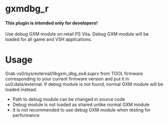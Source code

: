# gxmdbg_r

#### This plugin is intended only for developers!

Use debug GXM module on retail PS Vita.
Debug GXM module will be loaded for all game and VSH applications.

# Usage
Grab vs0/sys/external/libgxm_dbg_es4.suprx from TOOL firmware corresponding to your current firmware version and put it in ux0:data/external.
If debug module is not found, normal GXM module will be loaded instead.

- Path to debug module can be changed in source code
- Debug module is not loaded as shared unlike normal GXM module
- It is not recommended to use debug GXM module when testing for performance
